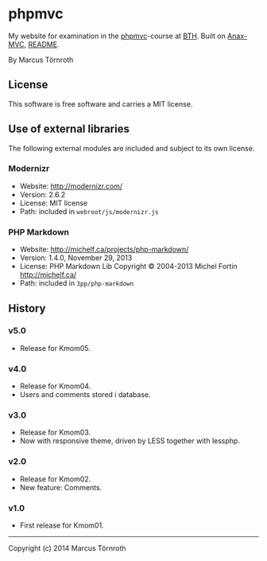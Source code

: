 phpmvc
==================================

My website for examination in the [phpmvc](http://dbwebb.se/phpmvc)-course at [BTH](http://bth.se). Built on [Anax-MVC](https://github.com/mosbth/Anax-MVC), [README](http://github.com/mosbth/Anax-MVC/README.md).

By Marcus Törnroth


License 
----------------------------------

This software is free software and carries a MIT license.


Use of external libraries
----------------------------------

The following external modules are included and subject to its own license.


### Modernizr
* Website: http://modernizr.com/
* Version: 2.6.2
* License: MIT license 
* Path: included in `webroot/js/modernizr.js`


### PHP Markdown
* Website: http://michelf.ca/projects/php-markdown/
* Version: 1.4.0, November 29, 2013
* License: PHP Markdown Lib Copyright © 2004-2013 Michel Fortin http://michelf.ca/ 
* Path: included in `3pp/php-markdown`


History
----------------------------------

### v5.0
* Release for Kmom05.


### v4.0
* Release for Kmom04.
* Users and comments stored i database.


### v3.0
* Release for Kmom03.
* Now with responsive theme, driven by LESS together with lessphp.


### v2.0
* Release for Kmom02.
* New feature: Comments.


### v1.0
* First release for Kmom01.


----------------------------------
Copyright (c) 2014 Marcus Törnroth